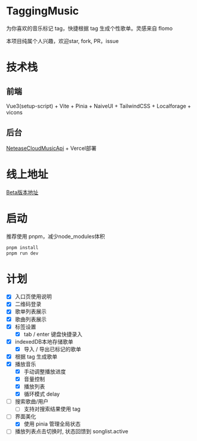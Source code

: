 # TaggingMusic
为你喜欢的音乐标记 tag，快捷根据 tag 生成个性歌单。灵感来自 flomo 

本项目纯属个人兴趣，欢迎star, fork, PR，issue

# 技术栈
## 前端
Vue3(setup-script) + Vite + Pinia + NaiveUI + TailwindCSS + Localforage + vicons
## 后台
[NeteaseCloudMusicApi](https://github.com/Binaryify/NeteaseCloudMusicApi) + Vercel部署
# 线上地址
[Beta版本地址](https://tagging-music.vercel.app/)

# 启动
推荐使用 pnpm，减少node_modules体积
```bash
pnpm install
pnpm run dev
```
# 计划

- [x] 入口页使用说明
- [x] 二维码登录 
- [x] 歌单列表展示 
- [x] 歌曲列表展示 
- [x] 标签设置
  - [x] tab / enter 键盘快捷录入
- [x] indexedDB本地存储歌单
  - [x] 导入 / 导出已标记的歌单
- [x] 根据 tag 生成歌单
- [x] 播放音乐
  - [x] 手动调整播放进度
  - [x] 音量控制
  - [x] 播放列表
  - [x] 循环模式 delay
- [ ] 搜索歌曲/用户 
  - [ ] 支持对搜索结果使用 tag
- [ ] 界面美化
  - [x] 使用 pinia 管理全局状态
- [ ] 播放列表点击切换时, 状态回馈到 songlist.active
